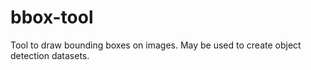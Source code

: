 # bbox-tool
Tool to draw bounding boxes on images. May be used to create object detection datasets.
